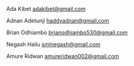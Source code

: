 Ada Kibet <adakibet@gmail.com>

Adnan Adetunji <haddyadnan@gmail.com>

Brian Odhiambo <brianodhiambo530@gmail.com>

Negash Hailu <smlnegash@gmail.com>

Amure Ridwan <amureridwan002@gmail.com>
